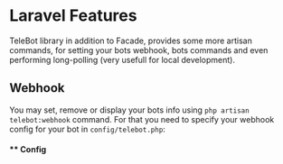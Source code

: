 # Laravel Features

TeleBot library in addition to Facade, provides some more artisan commands, for setting your bots webhook, bots commands and even performing long-polling (very usefull for local development).

## Webhook

You may set, remove or display your bots info using `php artisan telebot:webhook` command. For that you need to specify your webhook config for your bot in `config/telebot.php`:

<!-- tabs:start -->

#### ** Config

```php

```